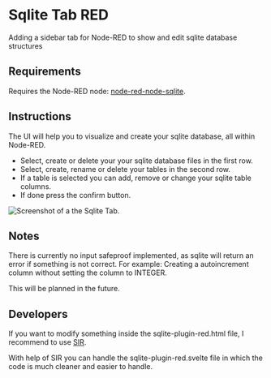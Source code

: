# Sqlite Tab RED

Adding a sidebar tab for Node-RED to show and edit sqlite database structures

## Requirements

Requires the Node-RED node: [node-red-node-sqlite](https://flows.nodered.org/node/node-red-node-sqlite).

## Instructions

The UI will help you to visualize and create your sqlite database, all within Node-RED.

- Select, create or delete your your sqlite database files in the first row.
- Select, create, rename or delete your tables in the second row.
- If a table is selected you can add, remove or change your sqlite table columns.
- If done press the confirm button.

![Screenshot of a the Sqlite Tab.](https://gitlab.com/2WeltenChris/sqlite-plugin-red/-/raw/main/examples/sqlite.png)

## Notes

There is currently no input safeproof implemented, as sqlite will return an error if something is not correct.
For example: Creating a autoincrement column without setting the column to INTEGER.

This will be planned in the future.

## Developers

If you want to modify something inside the sqlite-plugin-red.html file, I recommend to use [SIR](https://gitlab.com/2WeltenChris/svelte-integration-red).

With help of SIR you can handle the sqlite-plugin-red.svelte file in which the code is much cleaner and easier to handle.
